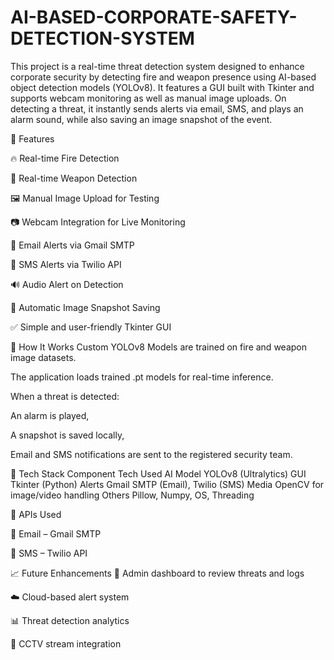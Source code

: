 # AI-BASED-CORPORATE-SAFETY-DETECTION-SYSTEM
This project is a real-time threat detection system designed to enhance corporate security by detecting fire and weapon presence using AI-based object detection models (YOLOv8). It features a GUI built with Tkinter and supports webcam monitoring as well as manual image uploads. On detecting a threat, it instantly sends alerts via email, SMS, and plays an alarm sound, while also saving an image snapshot of the event.

📌 Features

🔥 Real-time Fire Detection

🔫 Real-time Weapon Detection

🖼️ Manual Image Upload for Testing

📷 Webcam Integration for Live Monitoring

📩 Email Alerts via Gmail SMTP

📲 SMS Alerts via Twilio API

🔊 Audio Alert on Detection

💾 Automatic Image Snapshot Saving

✅ Simple and user-friendly Tkinter GUI

🚀 How It Works
Custom YOLOv8 Models are trained on fire and weapon image datasets.

The application loads trained .pt models for real-time inference.

When a threat is detected:

   An alarm is played,

   A snapshot is saved locally,

   Email and SMS notifications are sent to the registered security team.

🧠 Tech Stack
Component	Tech Used
AI Model	YOLOv8 (Ultralytics)
GUI	Tkinter (Python)
Alerts	Gmail SMTP (Email), Twilio (SMS)
Media	OpenCV for image/video handling
Others	Pillow, Numpy, OS, Threading


🔐 APIs Used

📧 Email – Gmail SMTP

📲 SMS – Twilio API

📈 Future Enhancements
🔐 Admin dashboard to review threats and logs

☁️ Cloud-based alert system

📊 Threat detection analytics

🎥 CCTV stream integration

